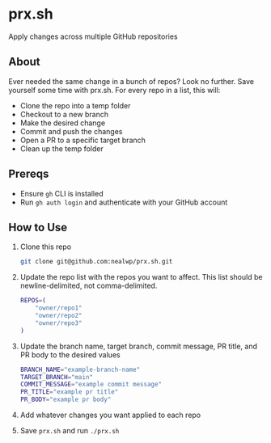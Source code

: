 # prx.sh

Apply changes across multiple GitHub repositories

## About

Ever needed the same change in a bunch of repos? Look no further. Save yourself some time with prx.sh. For every repo in a list, this will:

* Clone the repo into a temp folder
* Checkout to a new branch
* Make the desired change
* Commit and push the changes
* Open a PR to a specific target branch
* Clean up the temp folder

## Prereqs

* Ensure `gh` CLI is installed
* Run `gh auth login` and authenticate with your GitHub account

## How to Use

1. Clone this repo

    ```bash
    git clone git@github.com:nealwp/prx.sh.git
    ```

2. Update the repo list with the repos you want to affect. This list should be newline-delimited, not comma-delimited.

    ```bash
    REPOS=(
        "owner/repo1"
        "owner/repo2"
        "owner/repo3"
    )
    ```

3. Update the branch name, target branch, commit message, PR title, and PR body to the desired values

    ```bash
    BRANCH_NAME="example-branch-name" 
    TARGET_BRANCH="main"
    COMMIT_MESSAGE="example commit message"
    PR_TITLE="example pr title"
    PR_BODY="example pr body"
    ```

4. Add whatever changes you want applied to each repo

5. Save `prx.sh` and run `./prx.sh`
